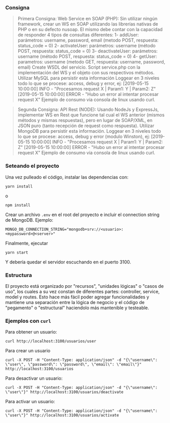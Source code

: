### Consigna

> Primera Consigna: Web Service en SOAP (PHP):
> Sin utilizar ningún framework, crear un WS en SOAP utilizando las librerías nativas de PHP o en su defecto nusoap.
> El mismo debe contar con la capacidad de responder 4 tipos de consultas diferentes:
> 1- addUser: parámetros: username, password, email (metodo POST, respuesta: status_code = 0)
> 2- activateUser: parámetros: username (método POST, respuesta: status_code = 0)
> 3- deactivateUser: parámetros: username (método POST, respuesta: status_code = 0)
> 4- getUser: parametros: username (metodo GET, respuesta: username, password, email)
> Create WSDL del servicio.
> Script service.php con la implementación del WS y el objeto con sus respectivos métodos.
> Utilizar MySQL para persistir esta información
> Loggear en 3 niveles todo lo que se procese: access, debug y error, ej:
> [2019-05-15 10:00:00] INFO - "Procesamos request X | Param1: Y | Param2: Z"
> [2019-05-15 10:00:00] ERROR - "Hubo un error al intentar procesar request X"
> Ejemplo de consumo via consola de linux usando curl.

> Segunda Consigna: API Rest (NODE):
> Usando NodeJs y ExpressJs, implementar WS en Rest que funcione tal cual el WS anterior (mismos métodos y mismas
> respuestas), pero en lugar de SOAP/XML, en JSON puro (tanto recepción de request como respuesta).
> Utilizar MongoDB para persistir esta información.
> Loggear en 3 niveles todo lo que se procese: access, debug y error (modulo Winston), ej:
> [2019-05-15 10:00:00] INFO - "Procesamos request X | Param1: Y | Param2: Z"
> [2019-05-15 10:00:00] ERROR - "Hubo un error al intentar procesar request X"
> Ejemplo de consumo via consola de linux usando curl.

### Seteando el proyecto

Una vez pulleado el código, instalar las dependencias con:

```
yarn install
```

o

```
npm install
```

Crear un archivo `.env` en el root del proyecto e incluir el connection string de MongoDB. Ejemplo:

```
MONGO_DB_CONNECTION_STRING="mongodb+srv://<usuario>:<mypassword>@<server>"
```

Finalmente, ejecutar

```
yarn start
```

Y debería quedar el servidor escuchando en el puerto 3100.

### Estructura

El proyecto está organizado por "recursos", "unidades lógicas" o "casos de uso", los cuales a su vez constan de diferentes partes: controller, service, model y routes. Esto hace más fácil poder agregar funcionalidades y mantiene una separación entre la lógica de negocio y el código de "pegamento" o "estructural" haciendolo más mantenible y testeable.

### Ejemplos con `curl`

Para obtener un usuario:

```
curl http://localhost:3100/usuarios/user
```

Para crear un usuario

```
curl -X POST -H "Content-Type: application/json" -d "{\"username\": \"user\", \"password\": \"password\", \"email\": \"email\"}" http://localhost:3100/usuarios
```

Para desactivar un usuario:

```
curl -X POST -H "Content-Type: application/json" -d "{\"username\": \"user\"}" http://localhost:3100/usuarios/deactivate
```

Para activar un usuario:

```
curl -X POST -H "Content-Type: application/json" -d "{\"username\": \"user\"}" http://localhost:3100/usuarios/activate
```
